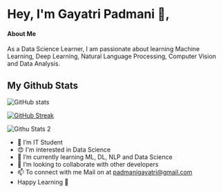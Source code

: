 # Hey, I'm Gayatri Padmani 👋,

#### About Me

As a Data Science Learner, I am passionate about learning Machine Learning, Deep Learning, Natural Language Processing, Computer Vision and Data Analysis.

## My Github Stats

![GitHub stats](https://github-readme-stats.vercel.app/api?username=gayatripadmani&show_icons=true&theme=transparent&border_radius=5)

[![GitHub Streak](https://github-readme-streak-stats.herokuapp.com?user=gayatripadmani&theme=transparent&border_radius=5&date_format=j%20M%5B%20Y%5D)](https://git.io/streak-stats)

![Githu Stats 2](https://github-readme-stats.vercel.app/api/top-langs/?username=gayatripadmani&theme=transparent&border_radius=5)

<!--![GitHub stats](https://github-readme-stats.vercel.app/api?username=gayatripadmani&show_icons=true&theme=dark&border_radius=5)

[![GitHub Streak](https://github-readme-streak-stats.herokuapp.com?user=gayatripadmani&theme=dark&border_radius=5&date_format=j%20M%5B%20Y%5D)](https://git.io/streak-stats)

![Githu Stats 2](https://github-readme-stats.vercel.app/api/top-langs/?username=gayatripadmani&theme=dark&border_radius=5)-->

- 📖 I’m IT Student
- 😍 I'm interested in Data Science
- 🌱 I’m currently learning ML, DL, NLP and Data Science
- 👯 I’m looking to collaborate with other developers
- 📫 To connect with me Mail on at padmanigayatri@gmail.com
- Happy Learning 🤗

